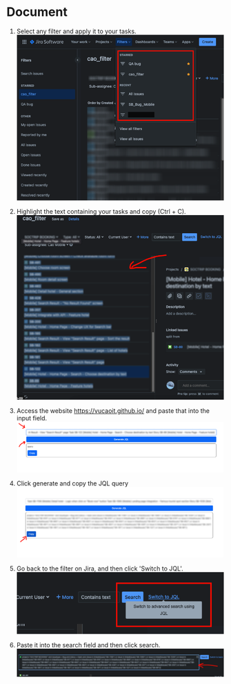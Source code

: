 # Document

1. Select any filter and apply it to your tasks.
![Alt text](image.png)

1. Highlight the text containing your tasks and copy (Ctrl + C).
![Alt text](image-1.png)

1. Access the website https://vucaoit.github.io/ and paste that into the input field.
![Alt text](image-5.png)

1. Click generate and copy the JQL query
![Alt text](image-4.png)

1. Go back to the filter on Jira, and then click 'Switch to JQL'.
![Alt text](image-2.png)

1. Paste it into the search field and then click search.
![Alt text](image-3.png)
